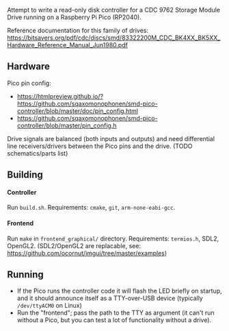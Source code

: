 Attempt to write a read-only disk controller for a CDC 9762 Storage Module
Drive running on a Raspberry Pi Pico (RP2040).

Reference documentation for this family of drives:
https://bitsavers.org/pdf/cdc/discs/smd/83322200M_CDC_BK4XX_BK5XX_Hardware_Reference_Manual_Jun1980.pdf

## Hardware
Pico pin config:
 - https://htmlpreview.github.io/?https://github.com/sqaxomonophonen/smd-pico-controller/blob/master/doc/pin_config.html
 - https://github.com/sqaxomonophonen/smd-pico-controller/blob/master/pin_config.h

Drive signals are balanced (both inputs and outputs) and need differential line receivers/drivers between the Pico pins and the drive. (TODO schematics/parts list)

## Building

#### Controller
Run `build.sh`. Requirements: `cmake`, `git`, `arm-none-eabi-gcc`.

#### Frontend
Run `make` in `frontend_graphical/` directory. Requirements: `termios.h`, SDL2, OpenGL2. (SDL2/OpenGL2 are replacable, see: https://github.com/ocornut/imgui/tree/master/examples)

## Running
 - If the Pico runs the controller code it will flash the LED briefly on startup, and it should announce itself as a TTY-over-USB device (typically `/dev/ttyACM0` on Linux)
 - Run the "frontend"; pass the path to the TTY as argument (it can't run without a Pico, but you can test a lot of functionality without a drive).
